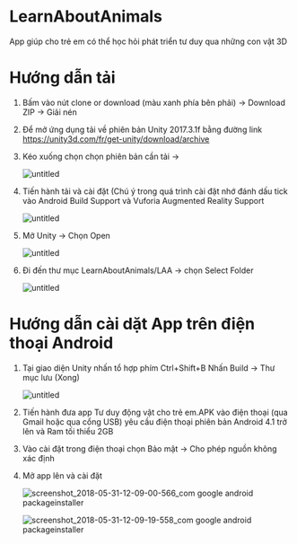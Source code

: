 # LearnAboutAnimals
App giúp cho trẻ em có thể học hỏi phát triển tư duy qua những con vật 3D

# Hướng dẫn tải
1) Bấm vào nút clone or download (màu xanh phía bên phải) -> Download ZIP -> Giải nén 
2) Để mở ứng dụng tải về phiên bản Unity 2017.3.1f bằng đường link https://unity3d.com/fr/get-unity/download/archive
3) Kéo xuống chọn chọn phiên bản cần tải ->


	![untitled](https://user-images.githubusercontent.com/32415728/40850228-4ec1aef8-65ee-11e8-9fc3-88925e9608bf.png)

4) Tiến hành tải và cài đặt 
	(Chú ý trong quá trình cài đặt nhớ đánh dấu tick vào Android Build Support và Vuforia Augmented Reality Support
	
	![untitled](https://user-images.githubusercontent.com/32415728/40873414-c897285c-6689-11e8-9a87-45766b857b3d.png)
	
5) Mở Unity -> Chọn Open 
		
	![untitled](https://user-images.githubusercontent.com/32415728/40850455-d80630f8-65ee-11e8-99a5-c559f81b904a.png)
6) Đi đến thư mục LearnAboutAnimals/LAA  -> chọn Select Folder
	
	![untitled](https://user-images.githubusercontent.com/32415728/40850568-29302eac-65ef-11e8-99a3-397eff95e87a.png)
	
# Hướng dẫn cài dặt App trên điện thoại Android

1) Tại giao diện Unity nhấn tổ hợp phím Ctrl+Shift+B Nhấn Build -> Thư mục lưu (Xong)

	![untitled](https://user-images.githubusercontent.com/32415728/40873652-d125b31c-668e-11e8-8a85-39f47a174af5.png)


2) Tiến hành đưa app Tư duy động vật cho trẻ em.APK vào điện thoại (qua Gmail hoặc qua cổng USB) yêu cầu điện thoại phiên bản Android 4.1 trở lên và Ram tối thiểu 2GB 

3) Vào cài đặt trong điện thoại chọn Bảo mật -> Cho phép nguồn không xác định

4) Mở app lên và cài đặt

	![screenshot_2018-05-31-12-09-00-566_com google android packageinstaller](https://user-images.githubusercontent.com/32415728/40850810-cb66f912-65ef-11e8-8152-ce237be05e22.png)


	![screenshot_2018-05-31-12-09-19-558_com google android packageinstaller](https://user-images.githubusercontent.com/32415728/40850846-e32d0c58-65ef-11e8-8cec-33741fad0447.png)

